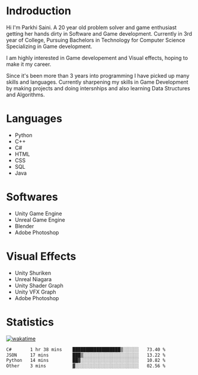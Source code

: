 # Indroduction
Hi I'm Parkhi Saini. A 20 year old problem solver and game enthusiast getting her hands dirty in Software and Game development. Currently in 3rd year of College, Pursuing Bachelors in Technology for Computer Science Specializing in Game development.

I am highly interested in Game developement and Visual effects, hoping to make it my career.

Since it's been more than 3 years into programming I have picked up many skills and languages. Currently sharpening my skills in Game Development by making projects and doing intersnhips and also learning Data Structures and Algorithms.

# Languages

- Python 
- C++
- C#
- HTML 
- CSS
- SQL
- Java

# Softwares

- Unity Game Engine
- Unreal Game Engine
- Blender
- Adobe Photoshop

# Visual Effects

- Unity Shuriken
- Unreal Niagara
- Unity Shader Graph
- Unity VFX Graph
- Adobe Photoshop

# Statistics
[![wakatime](https://wakatime.com/badge/user/659f56cf-9635-4f70-9140-7dbdc934cfec.svg)](https://wakatime.com/@659f56cf-9635-4f70-9140-7dbdc934cfec)
<!--START_SECTION:waka-->

```txt
C#       1 hr 38 mins    ██████████████████▒░░░░░░   73.40 %
JSON     17 mins         ███▒░░░░░░░░░░░░░░░░░░░░░   13.22 %
Python   14 mins         ██▓░░░░░░░░░░░░░░░░░░░░░░   10.82 %
Other    3 mins          ▓░░░░░░░░░░░░░░░░░░░░░░░░   02.56 %
```

<!--END_SECTION:waka-->











